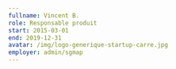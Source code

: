 ```yaml
---
fullname: Vincent B.
role: Responsable produit
start: 2015-03-01
end: 2019-12-31
avatar: /img/logo-generique-startup-carre.jpg
employer: admin/sgmap
---
```

